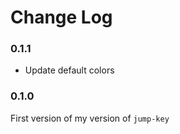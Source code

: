# Change Log

### 0.1.1
- Update default colors

### 0.1.0

First version of my version of `jump-key`
